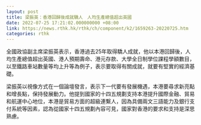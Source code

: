 ```yaml
---
layout: post
title: 梁振英：香港回歸後成就驕人　人均生產總值超出英國
date: 2022-07-25 17:21:02.000000000 +08:00
link: https://news.rthk.hk/rthk/ch/component/k2/1659263-20220725.htm
categories: rthk
---
```


全國政協副主席梁振英表示，香港過去25年取得驕人成就，他以本港回歸後，人均生產總值超出英國、港人預期壽命、港元存款、大學全日制學位課程學額數目，以至鐵路車站數量等均上升等為例子，表示要取得有關成就，就要有堅實的經濟基礎。

梁振英以視像方式在一個論壇發言，表示下一代要有發展機遇，本港要尋求新亮點和增長點，保持發展動力。他提到國家的十四五規劃支持本港提升國際金融、貿易和航運中心地位，本港是貿易方面的超級連繫人，因為具備兩文三語能力及銀行支付系統等因素，認為從國家十四五規劃內容可見，國家對香港的要求和支持是深思熟慮。
